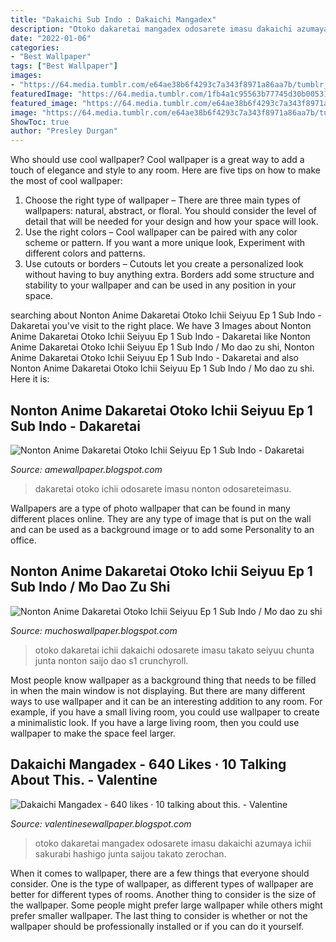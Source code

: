 ```yaml
---
title: "Dakaichi Sub Indo : Dakaichi Mangadex"
description: "Otoko dakaretai mangadex odosarete imasu dakaichi azumaya ichii sakurabi hashigo junta saijou takato zerochan"
date: "2022-01-06"
categories:
- "Best Wallpaper"
tags: ["Best Wallpaper"]
images:
- "https://64.media.tumblr.com/e64ae38b6f4293c7a343f8971a86aa7b/tumblr_pg50s364k01u9ulxfo1_1280.jpg"
featuredImage: "https://64.media.tumblr.com/1fb4a1c95563b77745d30b0053152698/ba6d368e8a579d85-e8/s640x960/ca417f98793279e6a6d4cd24c2813add07ffdd8f.jpg"
featured_image: "https://64.media.tumblr.com/e64ae38b6f4293c7a343f8971a86aa7b/tumblr_pg50s364k01u9ulxfo1_1280.jpg"
image: "https://64.media.tumblr.com/e64ae38b6f4293c7a343f8971a86aa7b/tumblr_pg50s364k01u9ulxfo1_1280.jpg"
ShowToc: true
author: "Presley Durgan"
---
```



Who should use cool wallpaper?
Cool wallpaper is a great way to add a touch of elegance and style to any room. Here are five tips on how to make the most of cool wallpaper: 
1) Choose the right type of wallpaper – There are three main types of wallpapers: natural, abstract, or floral. You should consider the level of detail that will be needed for your design and how your space will look. 
2) Use the right colors – Cool wallpaper can be paired with any color scheme or pattern. If you want a more unique look, Experiment with different colors and patterns. 
3) Use cutouts or borders – Cutouts let you create a personalized look without having to buy anything extra. Borders add some structure and stability to your wallpaper and can be used in any position in your space.

	

		
searching about Nonton Anime Dakaretai Otoko Ichii Seiyuu Ep 1 Sub Indo - Dakaretai you've visit to the right place. We have 3 Images about Nonton Anime Dakaretai Otoko Ichii Seiyuu Ep 1 Sub Indo - Dakaretai like Nonton Anime Dakaretai Otoko Ichii Seiyuu Ep 1 Sub Indo / Mo dao zu shi, Nonton Anime Dakaretai Otoko Ichii Seiyuu Ep 1 Sub Indo - Dakaretai and also Nonton Anime Dakaretai Otoko Ichii Seiyuu Ep 1 Sub Indo / Mo dao zu shi. Here it is:
		
    
## Nonton Anime Dakaretai Otoko Ichii Seiyuu Ep 1 Sub Indo - Dakaretai

<img loading=lazy src="https://lookaside.fbsbx.com/lookaside/crawler/media/?media_id=2388739731420360&amp;get_thumbnail=1" onerror="this.onerror=null;this.src='https://tse1.mm.bing.net/th?id=OIP.bXEKtROBwrLeWULMwbI8dgHaNK&amp;pid=15.1';" alt="Nonton Anime Dakaretai Otoko Ichii Seiyuu Ep 1 Sub Indo - Dakaretai">

_Source: amewallpaper.blogspot.com_

>dakaretai otoko ichii odosarete imasu nonton odosareteimasu. 

	



Wallpapers are a type of photo wallpaper that can be found in many different places online. They are any type of image that is put on the wall and can be used as a background image or to add some Personality to an office.

    
## Nonton Anime Dakaretai Otoko Ichii Seiyuu Ep 1 Sub Indo / Mo Dao Zu Shi

<img loading=lazy src="https://64.media.tumblr.com/e64ae38b6f4293c7a343f8971a86aa7b/tumblr_pg50s364k01u9ulxfo1_1280.jpg" onerror="this.onerror=null;this.src='https://tse4.mm.bing.net/th?id=OIP.gTbU2w236L6GAnZ1aTpRxQHaEK&amp;pid=15.1';" alt="Nonton Anime Dakaretai Otoko Ichii Seiyuu Ep 1 Sub Indo / Mo dao zu shi">

_Source: muchoswallpaper.blogspot.com_

>otoko dakaretai ichii dakaichi odosarete imasu takato seiyuu chunta junta nonton saijo dao s1 crunchyroll. 

	

Most people know wallpaper as a background thing that needs to be filled in when the main window is not displaying. But there are many different ways to use wallpaper and it can be an interesting addition to any room. For example, if you have a small living room, you could use wallpaper to create a minimalistic look. If you have a large living room, then you could use wallpaper to make the space feel larger.

    
## Dakaichi Mangadex - 640 Likes · 10 Talking About This. - Valentine

<img loading=lazy src="https://64.media.tumblr.com/1fb4a1c95563b77745d30b0053152698/ba6d368e8a579d85-e8/s640x960/ca417f98793279e6a6d4cd24c2813add07ffdd8f.jpg" onerror="this.onerror=null;this.src='https://tse4.mm.bing.net/th?id=OIP.ox13gO7Bi3UVX_rvYJZcsgHaEv&amp;pid=15.1';" alt="Dakaichi Mangadex - 640 likes · 10 talking about this. - Valentine">

_Source: valentinesewallpaper.blogspot.com_

>otoko dakaretai mangadex odosarete imasu dakaichi azumaya ichii sakurabi hashigo junta saijou takato zerochan. 

	

When it comes to wallpaper, there are a few things that everyone should consider. One is the type of wallpaper, as different types of wallpaper are better for different types of rooms. Another thing to consider is the size of the wallpaper. Some people might prefer large wallpaper while others might prefer smaller wallpaper. The last thing to consider is whether or not the wallpaper should be professionally installed or if you can do it yourself.

